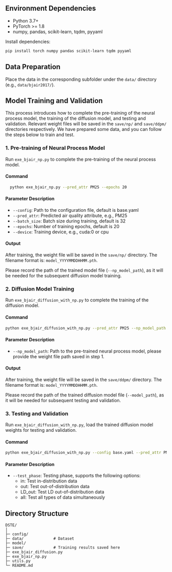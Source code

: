 ## Environment Dependencies

- Python 3.7+
- PyTorch >= 1.8
- numpy, pandas, scikit-learn, tqdm, pyyaml

Install dependencies:
```bash
pip install torch numpy pandas scikit-learn tqdm pyyaml
```

## Data Preparation

Place the data in the corresponding subfolder under the `data/` directory (e.g., `data/bjair2017/`).

## Model Training and Validation

This process introduces how to complete the pre-training of the neural process model, the training of the diffusion model, and testing and validation. Relevant weight files will be saved in the `save/np/` and `save/ddpm/` directories respectively. We have prepared some data, and you can follow the steps below to train and test.

### **1. Pre-training of Neural Process Model**

Run `exe_bjair_np.py` to complete the pre-training of the neural process model.

#### **Command**
```bash
  python exe_bjair_np.py --pred_attr PM25 --epochs 20
```
#### **Parameter Description**
- `--config`: Path to the configuration file, default is base.yaml
- `--pred_attr`: Predicted air quality attribute, e.g., PM25
- `--batch_size`: Batch size during training, default is 32
- `--epochs`: Number of training epochs, default is 20
- `--device`: Training device, e.g., cuda:0 or cpu
#### **Output**

After training, the weight file will be saved in the `save/np/` directory. The filename format is: `model_YYYYMMDDHHMM.pth`.

Please record the path of the trained model file (`--np_model_path`), as it will be needed for the subsequent diffusion model training.

### **2. Diffusion Model Training**

Run `exe_bjair_diffusion_with_np.py` to complete the training of the diffusion model.

#### **Command**
```bash
python exe_bjair_diffusion_with_np.py --pred_attr PM25 --np_model_path [Path to the previously trained np_model] --epochs 50
```
#### **Parameter Description**
- `--np_model_path`: Path to the pre-trained neural process model, please provide the weight file path saved in step 1.

#### **Output**
After training, the weight file will be saved in the `save/ddpm/` directory. The filename format is: `model_YYYYMMDDHHMM.pth`.

Please record the path of the trained diffusion model file (`--model_path`), as it will be needed for subsequent testing and validation.

### **3. Testing and Validation**

Run `exe_bjair_diffusion_with_np.py`, load the trained diffusion model weights for testing and validation.

#### **Command**
```bash
python exe_bjair_diffusion_with_np.py --config base.yaml --pred_attr PM25 --np_model_path [Path to the previously trained np_model] --model_path [Path to the trained diffusion model] --test_phase all --device cuda:0
```
#### **Parameter Description**
- `--test_phase`: Testing phase, supports the following options:
    - in: Test in-distribution data
    - out: Test out-of-distribution data
    - LD_out: Test LD out-of-distribution data
    - all: Test all types of data simultaneously

## Directory Structure
```
DSTE/
│
├─ config/           
├─ data/             # Dataset
├─ model/            
├─ save/             # Training results saved here
├─ exe_bjair_diffusion.py  
├─ exe_bjair_np.py         
├─ utils.py          
└─ README.md         

